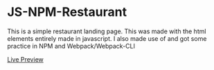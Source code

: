 # JS-NPM-Restaurant

This is a simple restaurant landing page. This was made with the html elements entirely made in javascript.
I also made use of and got some practice in NPM and Webpack/Webpack-CLI

[Live Preview](https://jalcyon.github.io/JS-NPM-Restaurant/)
